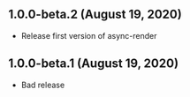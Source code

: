 ## 1.0.0-beta.2 (August 19, 2020) 

- Release first version of async-render


## 1.0.0-beta.1 (August 19, 2020) 

- Bad release
